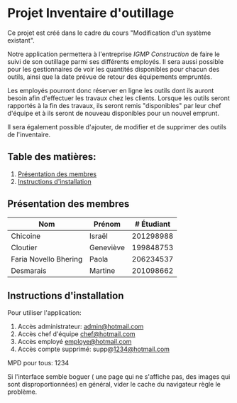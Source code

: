 # Projet Inventaire d'outillage 

Ce projet est créé dans le cadre du cours "Modification d'un système existant".

Notre application permettera à l'entreprise *IGMP Construction* de faire le suivi de son outillage parmi ses différents employés. Il sera aussi possible pour les gestionnaires de voir les quantités disponibles pour chacun des outils, ainsi que la date prévue de retour des équipements empruntés.

Les employés pourront donc réserver en ligne les outils dont ils auront besoin afin d'effectuer les travaux chez les clients. Lorsque les outils seront rapportés à la fin des travaux, ils seront remis "disponibles" par leur chef d'équipe et à ils seront de nouveau disponibles pour un nouvel emprunt.

Il sera également possible d'ajouter, de modifier et de supprimer des outils de l'inventaire.


## Table des matières:

1. [Présentation des membres](#présentation-des-membres)
2. [Instructions d'installation](#instructions-dinstallation)


## Présentation des membres
| Nom | Prénom |  # Étudiant  |
| ----------- | ----------- | ----------- |
| Chicoine | Israël | 201298988
| Cloutier | Geneviève | 199848753
| Faria Novello Bhering | Paola | 206234537
| Desmarais | Martine | 201098662


## Instructions d'installation

Pour utiliser l'application:

1. Accès administrateur: admin@hotmail.com
2. Accès chef d'équipe chef@hotmail.com
3. Accès employé employe@hotmail.com
4. Accès compte supprimé: supp@1234@hotmail.com

MPD pour tous: 1234

Si l'interface semble boguer ( une page qui ne s'affiche pas, des images qui sont disproportionnées) en général, vider le cache du navigateur règle le problème.
